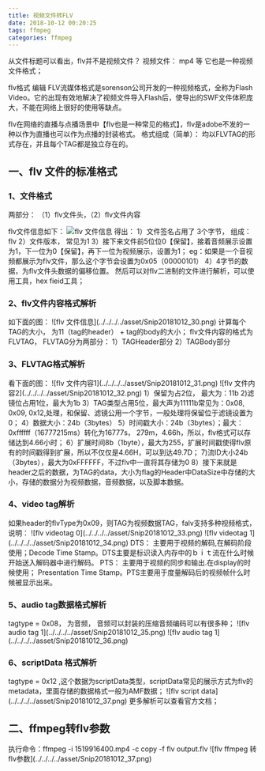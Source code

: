 ```yaml
---
title: 视频文件转FLV
date: 2018-10-12 00:20:25
tags: ffmpeg
categories: ffmpeg
---
```


从文件标题可以看出，flv并不是视频文件？ 
视频文件： mp4 等
它也是一种视频文件格式； 

flv格式 编辑
FLV流媒体格式是sorenson公司开发的一种视频格式，全称为Flash Video。它的出现有效地解决了视频文件导入Flash后，使导出的SWF文件体积庞大，不能在网络上很好的使用等缺点。


flv在网络的直播与点播场景中【flv也是一种常见的格式】，flv是adobe不发的一种以作为直播也可以作为点播的封装格式。
格式组成（简单）： 均以FLVTAG的形式存在，并且每个TAG都是独立存在的。

<h2>一、flv 文件的标准格式 </h2>
<h3>1、文件格式</h3>
两部分： （1）flv文件头，（2）flv文件内容

flv文件信息如下：
![flv 文件信息](../../../../asset/Snip20181012_29.png)
得出： 
1）文件签名占用了 3个字节， 组成： flv 
2）文件版本， 常见为1
3）接下来文件前5位位0【保留】，接着音频展示设置为1，下一位为0【保留】，再下一位为视频展示，设置为1；
eg：如果是一个音视频都展示为flv文件，那么这个字节会设置为0x05（00000101）
4）4字节的数据，为flv文件头数据的偏移位置。
然后可以对flv二进制的文件进行解析，可以使用工具，hex fieid工具；

<h3>2、flv文件内容格式解析 </h3>
如下面的图：
![flv 文件信息](../../../../asset/Snip20181012_30.png)
计算每个TAG的大小， 为11（tag的header） + tag的body的大小；
flv文件内容的格式为FLVTAG，
FLVTAG分为两部分：
1）TAGHeader部分
2）TAGBody部分

<h3>3、FLVTAG格式解析</h3>
看下面的图：
![flv 文件内容1](../../../../asset/Snip20181012_31.png)
![flv 文件内容2](../../../../asset/Snip20181012_32.png)
1）保留为占2位， 最大为：11b
2)滤镜位占用1位，最大为1b
3）TAG类型占用5位，最大声为11111b常见为：0x08, 0x09, 0x12,处理，和保留、滤镜公用一个字节，一般处理将保留位于滤镜设置为0；
4）数据大小：24b（3bytes）
5）时间戳大小：24b（3bytes）；最大：0xffffff（16777215ms）转化为16777s， 279m，4.66h，所以，flv格式可以存储达到4.66小时；
6）扩展时间8b（1byte），最大为255，扩展时间戳使得flv原有的时间戳得到扩展，所以不仅仅是4.66H，可以到达49.7D；
7)流ID大小24b（3bytes），最大为0xFFFFFF，不过flv中一直将其存储为0
8）接下来就是header之后的数据，为TAG的data，大小为flag的Header中DataSize中存储的大小，存储的数据分为视频数据，音频数据，以及脚本数据。

<h3>4、video tag解析</h3>
如果header的flvType为0x09，则TAG为视频数据TAG，falv支持多种视频格式，说明：
![flv videotag 0](../../../../asset/Snip20181012_33.png)
![flv videotag 1](../../../../asset/Snip20181012_34.png)
DTS： 主要用于视频的解码,在解码阶段使用；Decode Time Stamp。DTS主要是标识读入内存中的ｂｉｔ流在什么时候开始送入解码器中进行解码。
PTS： 主要用于视频的同步和输出.在display的时候使用； Presentation Time Stamp。PTS主要用于度量解码后的视频帧什么时候被显示出来。

<h3>5、audio tag数据格式解析</h3>
tagtype = 0x08， 为音频，
音频可以封装的压缩音频编码可以有很多种；
![flv audio tag 1](../../../../asset/Snip20181012_35.png)
![flv audio tag 1](../../../../asset/Snip20181012_36.png)

<h3>6、scriptData 格式解析</h3>
tagtype = 0x12 ,这个数据为scriptData类型，scriptData常见的展示方式为flv的metadata，里面存储的数据格式一般为AMF数据；
![flv script data](../../../../asset/Snip20181012_37.png)
更多解析可以查看官方文档；

<h2>二、ffmpeg转flv参数 </h2>
执行命令：ffmpeg -i 1519916400.mp4 -c copy -f flv output.flv
![flv ffmpeg 转flv参数](../../../../asset/Snip20181012_37.png)




